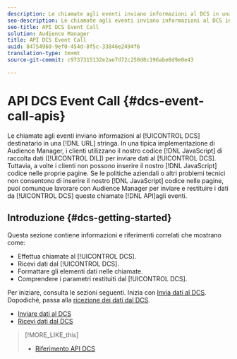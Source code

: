 ```yaml
---
description: Le chiamate agli eventi inviano informazioni al DCS in una stringa URL. In una tipica implementazione di Audience Manager, i clienti utilizzano il codice di raccolta dati JavaScript (DIL) per inviare dati al DCS. Tuttavia, a volte i clienti non possono inserire il codice JavaScript nelle proprie pagine. Se le politiche aziendali o altri problemi tecnici non consentono di inserire il codice JavaScript nelle pagine, puoi comunque lavorare con Audience Manager per inviare e restituire dati da DCS con queste API per le chiamate agli eventi.
seo-description: Le chiamate agli eventi inviano informazioni al DCS in una stringa URL. In una tipica implementazione di Audience Manager, i clienti utilizzano il codice di raccolta dati JavaScript (DIL) per inviare dati al DCS. Tuttavia, a volte i clienti non possono inserire il codice JavaScript nelle proprie pagine. Se le politiche aziendali o altri problemi tecnici non consentono di inserire il codice JavaScript nelle pagine, puoi comunque lavorare con Audience Manager per inviare e restituire dati da DCS con queste API per le chiamate agli eventi.
seo-title: API DCS Event Call
solution: Audience Manager
title: API DCS Event Call
uuid: 84754960-9ef0-454d-8f5c-33846e2494f6
translation-type: tm+mt
source-git-commit: c9737315132e2ae7d72c250d8c196abe8d9e0e43

---
```



# API DCS Event Call {#dcs-event-call-apis}

Le chiamate agli eventi inviano informazioni al [!UICONTROL DCS] destinatario in una [!DNL URL] stringa. In una tipica implementazione di Audience Manager, i clienti utilizzano il nostro codice [!DNL JavaScript] di raccolta dati ([!UICONTROL DIL]) per inviare dati al [!UICONTROL DCS]. Tuttavia, a volte i clienti non possono inserire il nostro [!DNL JavaScript] codice nelle proprie pagine. Se le politiche aziendali o altri problemi tecnici non consentono di inserire il nostro [!DNL JavaScript] codice nelle pagine, puoi comunque lavorare con Audience Manager per inviare e restituire i dati da [!UICONTROL DCS] queste chiamate [!DNL API]agli eventi.

## Introduzione {#dcs-getting-started}

Questa sezione contiene informazioni e riferimenti correlati che mostrano come:

* Effettua chiamate al [!UICONTROL DCS].
* Ricevi dati dal [!UICONTROL DCS].
* Formattare gli elementi dati nelle chiamate.
* Comprendere i parametri restituiti dal [!UICONTROL DCS].

Per iniziare, consulta le sezioni seguenti. Inizia con [Invia dati al DCS](../../../api/dcs-intro/dcs-event-calls/dcs-url-send.md). Dopodiché, passa alla [ricezione dei dati dal DCS](../../../api/dcs-intro/dcs-event-calls/dcs-url-receive.md).

* [Inviare dati al DCS](dcs-url-send.md)
* [Ricevi dati dal DCS](dcs-url-receive.md)

>[!MORE_LIKE_this]
>
>* [Riferimento API DCS](../../../api/dcs-intro/dcs-api-reference/dcs-api-methods.md)

